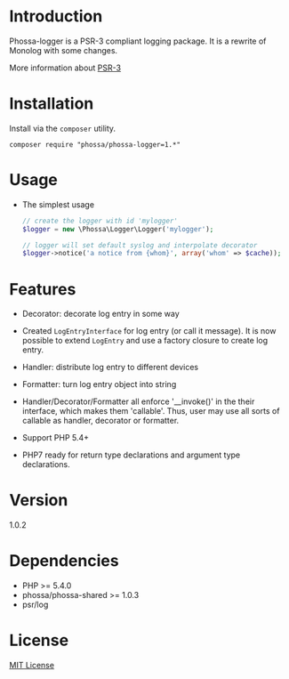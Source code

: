 # Introduction

Phossa-logger is a PSR-3 compliant logging package. It is a rewrite of Monolog
with some changes.

More information about [PSR-3](http://www.php-fig.org/psr/psr-3/)

# Installation

Install via the `composer` utility.

```
composer require "phossa/phossa-logger=1.*"
```

# Usage

- The simplest usage

    ```php
    // create the logger with id 'mylogger'
    $logger = new \Phossa\Logger\Logger('mylogger');

    // logger will set default syslog and interpolate decorator
    $logger->notice('a notice from {whom}', array('whom' => $cache));
    ```

# Features

- Decorator: decorate log entry in some way

- Created `LogEntryInterface` for log entry (or call it message). It is now
  possible to extend `LogEntry` and use a factory closure to create log entry.

- Handler: distribute log entry to different devices

- Formatter: turn log entry object into string

- Handler/Decorator/Formatter all enforce '__invoke()' in the their interface,
  which makes them 'callable'. Thus, user may use all sorts of callable as
  handler, decorator or formatter.

- Support PHP 5.4+

- PHP7 ready for return type declarations and argument type declarations.

# Version

1.0.2

# Dependencies

- PHP >= 5.4.0
- phossa/phossa-shared >= 1.0.3
- psr/log

# License

[MIT License](http://spdx.org/licenses/MIT)
